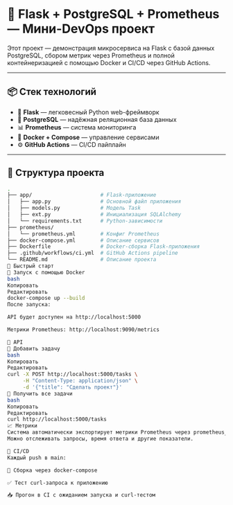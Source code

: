 # 🚀 Flask + PostgreSQL + Prometheus — Мини-DevOps проект

Этот проект — демонстрация микросервиса на Flask с базой данных PostgreSQL, сбором метрик через Prometheus и полной контейнеризацией с помощью Docker и CI/CD через GitHub Actions.

---

## 📦 Стек технологий

- 🐍 **Flask** — легковесный Python web-фреймворк  
- 🐘 **PostgreSQL** — надёжная реляционная база данных  
- 📊 **Prometheus** — система мониторинга  
- 🐳 **Docker + Compose** — управление сервисами  
- ⚙️ **GitHub Actions** — CI/CD пайплайн

---

## 📁 Структура проекта

```bash
.
├── app/                      # Flask-приложение
│   ├── app.py                # Основной файл приложения
│   ├── models.py             # Модель Task
│   ├── ext.py                # Инициализация SQLAlchemy
│   └── requirements.txt      # Python-зависимости
├── prometheus/
│   └── prometheus.yml        # Конфиг Prometheus
├── docker-compose.yml        # Описание сервисов
├── Dockerfile                # Docker-сборка Flask-приложения
├── .github/workflows/ci.yml  # GitHub Actions pipeline
└── README.md                 # Описание проекта
🚀 Быстрый старт
🔧 Запуск с помощью Docker
bash
Копировать
Редактировать
docker-compose up --build
После запуска:

API будет доступен на http://localhost:5000

Метрики Prometheus: http://localhost:9090/metrics

📡 API
🔹 Добавить задачу
bash
Копировать
Редактировать
curl -X POST http://localhost:5000/tasks \
     -H "Content-Type: application/json" \
     -d '{"title": "Сделать проект"}'
🔹 Получить все задачи
bash
Копировать
Редактировать
curl http://localhost:5000/tasks
📈 Метрики
Система автоматически экспортирует метрики Prometheus через prometheus_flask_exporter.
Можно отслеживать запросы, время ответа и другие показатели.

🧪 CI/CD
Каждый push в main:

🔨 Сборка через docker-compose

✅ Тест curl-запроса к приложению

📥 Прогон в CI с ожиданием запуска и curl-тестом

